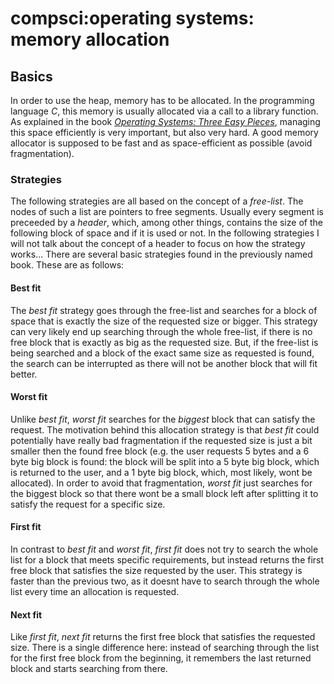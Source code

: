 # compsci:operating systems: memory allocation

## Basics
In order to use the heap, memory has to be allocated. In the programming language _C_, this memory is usually allocated via a call to a library function.
As explained in the book [_Operating Systems: Three Easy Pieces_](http://ostep.org/), managing this space efficiently is very important, but also very hard. A good memory allocator is supposed to be fast and as space-efficient as possible (avoid fragmentation).

### Strategies
The following strategies are all based on the concept of a _free-list_. The nodes of such a list are pointers to free segments. Usually every segment is preceeded by a _header_, which, among other things, contains the size of the following block of space and if it is used or not.
In the following strategies I will not talk about the concept of a header to focus on how the strategy works...
There are several basic strategies found in the previously named book. These are as follows:

#### Best fit
The _best fit_ strategy goes through the free-list and searches for a block of space that is exactly the size of the requested size or bigger. This strategy can very likely end up searching through the whole free-list, if there is no free block that is exactly as big as the requested size. But, if the free-list is being searched and a block of the exact same size as requested is found, the search can be interrupted as there will not be another block that will fit better.

#### Worst fit
Unlike _best fit_, _worst fit_ searches for the _biggest_ block that can satisfy the request. The motivation behind this allocation strategy is that _best fit_ could potentially have really bad fragmentation if the requested size is just a bit smaller then the found free block (e.g. the user requests 5 bytes and a 6 byte big block is found: the block will be split into a 5 byte big block, which is returned to the user, and a 1 byte big block, which, most likely, wont be allocated). In order to avoid that fragmentation, _worst fit_ just searches for the biggest block so that there wont be a small block left after splitting it to satisfy the request for a specific size.

#### First fit
In contrast to _best fit_ and _worst fit_, _first fit_ does not try to search the whole list for a block that meets specific requirements, but instead returns the first free block that satisfies the size requested by the user. This strategy is faster than the previous two, as it doesnt have to search through the whole list every time an allocation is requested.

#### Next fit
Like _first fit_, _next fit_ returns the first free block that satisfies the requested size. There is a single difference here: instead of searching through the list for the first free block from the beginning, it remembers the last returned block and starts searching from there.
